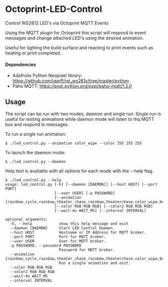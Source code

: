 # Octoprint-LED-Control

Control WS2812 LED's via Octoprint MQTT Events

Using the MQTT plugin for Octoprint this script will respond to event messages and change attached LED's using the desired animation.

Useful for lighting the build surface and reacting to print events such as heating or print completed.

#### Dependencies

* Adafruits Python Neopixel library: https://github.com/jgarff/rpi_ws281x/tree/master/python
* Paho MQTT: https://pypi.python.org/pypi/paho-mqtt/1.3.0

## Usage

The script can be run with two modes, daemon and single run.  Single run is useful for testing animations while daemon mode will listen to thq MQTT bus and respond to messages.

To run a single run animation:

```
$ ./led_control.py --animation color_wipe --color 255 255 255
```

To launch the daemon mode:

```
$ ./led_control.py --daemon
```

Help text is available with all options for each mode with the --help flag.

```
$ ./led_control.py --help
usage: led_control.py [-h] [--daemon [DAEMON]] [--host HOST] [--port PORT]
                      [--user USER] [-p PASSWORD]
                      [--animation {rainbow_cycle,rainbow,theater_chase_rainbow,theaterchase,color_wipe,bounce}]
                      [--color RGB RGB RGB] [--color2 RGB RGB RGB]
                      [--wait-ms WAIT_MS] [--interval INTERVAL]

optional arguments:
  -h, --help            show this help message and exit
  --daemon [DAEMON]     Start LED Control Daemon.
  --host HOST           Hostname or IP Address for MQTT broker.
  --port PORT           Port for MQTT broker.
  --user USER           User for MQTT broker.
  -p PASSWORD, --password PASSWORD
                        Password for MQTT broker.
  --animation {rainbow_cycle,rainbow,theater_chase_rainbow,theaterchase,color_wipe,bounce}
                        Run a single animation and exit.
  --color RGB RGB RGB
  --color2 RGB RGB RGB
  --wait-ms WAIT_MS
  --interval INTERVAL
```


